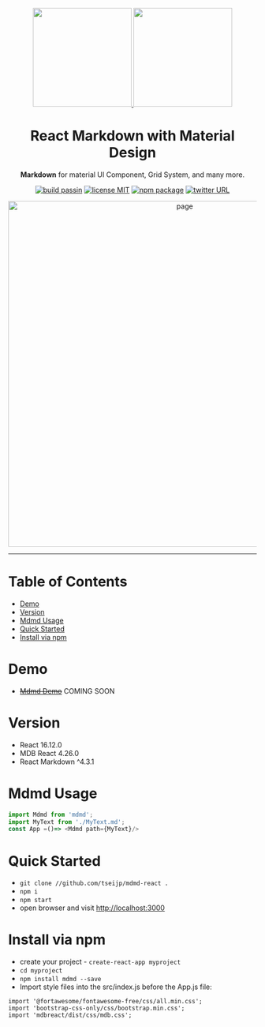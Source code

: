 <p align="center">
  <a href="//tsei.jp/mdmd/about">
    <img width="200" src="//res.cloudinary.com/dpimrj9cp/image/upload/v1588347839/md.png">
    <img width="200" src="//res.cloudinary.com/dpimrj9cp/image/upload/v1588347839/md.png">
  </a>
</p>
<h1 align="center">React Markdown with Material Design</h1>
<p align="center"><b>Markdown</b> for material UI Component, Grid System, and many more.</p>

<p align="center">
  <a href="#!"><img alt="build passin"src="//img.shields.io/badge/build-passing-green.svg"/></a>
  <a href="#!"><img alt="license MIT" src="//img.shields.io/badge/license-MIT-green.svg"/></a>
  <a href="//www.npmjs.com/package/@tsei/mdmd"><img alt="npm package" src="//img.shields.io/badge/npm_package-1.0.3-green.svg"/></a>
  <a href="//twitter.com/tseijp" ><img alt="twitter URL" src="//img.shields.io/twitter/url?style=social&url=https%3A%2F%2Ftwitter.com%2Ftseijp"/></a>
</p>

<p align="center">
  <a href="//tsei.jp/mdmd/basic" target="_blank">
    <img width="700" src="//res.cloudinary.com/dpimrj9cp/image/upload/c_scale,w_1000/v1588494236/MDMD.png" alt="page">
  </a>
</p>

<hr>

# Table of Contents
- [Demo](#Demo)  
- [Version](#version)  
- [Mdmd Usage](#mdmd-usage)
- [Quick Started](#quick-started)  
- [Install via npm](#install-via-npm)  

# Demo
- ~~[Mdmd Demo](//tsei.jp/mdmd)~~ COMING SOON

# Version
- React 16.12.0
- MDB React 4.26.0
- React Markdown ^4.3.1

# Mdmd Usage
```js
import Mdmd from 'mdmd';
import MyText from './MyText.md';
const App =()=> <Mdmd path={MyText}/>
```

# Quick Started
- `git clone //github.com/tseijp/mdmd-react .`
- `npm i`
- `npm start`
- open browser and visit [http://localhost:3000](http://localhost:3000)

# Install via npm
- create your project - `create-react-app myproject`
- `cd myproject`
- `npm install mdmd --save`
- Import style files into the src/index.js before the App.js file:
```
import '@fortawesome/fontawesome-free/css/all.min.css';
import 'bootstrap-css-only/css/bootstrap.min.css';
import 'mdbreact/dist/css/mdb.css';
```
